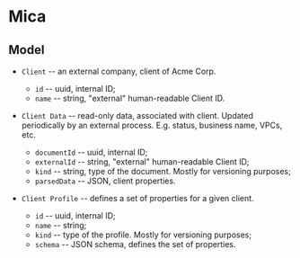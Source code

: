 # Mica

## Model

- `Client` -- an external company, client of Acme Corp.
  - `id` -- uuid, internal ID;
  - `name` -- string, "external" human-readable Client ID.

- `Client Data` -- read-only data, associated with client. Updated
  periodically by an external process. E.g. status, business name, VPCs, etc.
  - `documentId` -- uuid, internal ID;
  - `externalId` -- string, "external" human-readable Client ID;
  - `kind` -- string, type of the document. Mostly for versioning purposes;
  - `parsedData` -- JSON, client properties.

- `Client Profile` -- defines a set of properties for a given client.
  - `id` -- uuid, internal ID;
  - `name` -- string;
  - `kind` -- type of the profile. Mostly for versioning purposes;
  - `schema` -- JSON schema, defines the set of properties.
